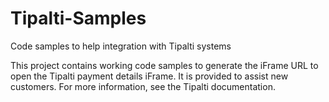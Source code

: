 # Tipalti-Samples
Code samples to help integration with Tipalti systems

This project contains working code samples to generate the iFrame URL to open the Tipalti payment details iFrame.
It is provided to assist new customers.
For more information, see the Tipalti documentation.
